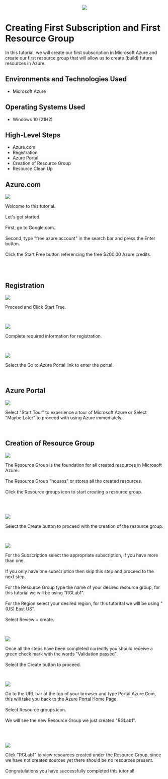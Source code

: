 <p align="center">
<img src="https://i.imgur.com/T4EG5rh.png">
</p>

<h1>Creating First Subscription and First Resource Group </h1> 
In this tutorial, we will create our first subscription in Microsoft Azure and create our first resource group that will allow us to create (build) future resources in Azure.<br />


<h2>Environments and Technologies Used</h2>

- Microsoft Azure

<h2>Operating Systems Used </h2>

- Windows 10 (21H2)
  
<h2>High-Level Steps</h2>

- Azure.com
- Registration
- Azure Portal
- Creation of Resource Group
- Resource Clean Up

<h2>Azure.com </h2>

<p>
<img src="https://i.imgur.com/zRovdX8.png"/>
</p>
<p>
Welcome to this tutorial. <br /> <br />
Let's get started. <br /> <br />
First, go to Google.com. <br /> <br />
Second, type "free azure account" in the search bar and press the Enter button. <br /> <br />
Click the Start Free button referencing the free $200.00 Azure credits.<br /> <br />
</p>
<br />

<h2>Registration </h2>
<p>
<img src="https://i.imgur.com/2hasJG7.png"/>
</p>
<p>
Proceed and Click Start Free.
</p>
<br />

<p>
<img src="https://i.imgur.com/cbEVtUx.png"/>
</p>
<p>
Complete required information for registration.
</p>
<br />

<p>
<img src="https://i.imgur.com/SkcykmY.png"/>
</p>
<p>
Select the Go to Azure Portal link to enter the portal.
</p>
<br />

<h2>Azure Portal </h2>

<p>
<img src="https://i.imgur.com/rr6bdLO.png"/>
</p>
<p>
Select "Start Tour" to experience a tour of Microsoft Azure or Select "Maybe Later" to proceed with using Azure immediately.
</p>
<br />

<h2>Creation of Resource Group</h2>
<p>
<img src="https://i.imgur.com/amn761s.png"/>
</p>
<p>
The Resource Group is the foundation for all created resources in Microsoft Azure. <br /> <br />
The Resource Group "houses" or stores all the created resources.<br /> <br />
Click the Resource groups icon to start creating a resource group. <br /> <br />
</p>
<br />

<p>
<img src="https://i.imgur.com/ceDMdvT.png"/>
</p>
<p>
Select the Create button to proceed with the creation of the resource group.
</p>
<br />

<p>
<img src="https://i.imgur.com/QbfSQrF.png"/>
</p>
<p>
For the Subscription select the appropriate subscription, if you have more than one. <br /> <br />
If you only have one subscription then skip this step and proceed to the next step. <br /> <br />
For the Resource Group type the name of your desired resource group, for this tutorial we will be using "RGLab1". <br /> <br />
For the Region select your desired region, for this tutorital we will be using "(US) East US".  <br /> <br />
Select Review + create.  
</p>
<br />

<p>
<img src="https://i.imgur.com/69Q02U1.png"/>
</p>
<p>
Once all the steps have been completed correctly you should receive a green check mark with the words "Validation passed". <br /> <br />
Select the Create button to proceed.

</p>
<br />

<p>
<img src="https://i.imgur.com/MuIfbYo.png"/>
</p>
<p>
Go to the URL bar at the top of your browser and type Portal.Azure.Com, this will take you back to the Azure Portal Home Page. <br /> <br />
Select Resource groups icon. <br /> <br />
We will see the new Resource Group we just created "RGLab1". <br /> <br />
</p>
<br />

<p>
<img src="https://i.imgur.com/tH9WrgT.png"/>
</p>
<p>
Click "RGLab1" to view resources created under the Resource Group, since we have not created sources yet there should be no resources present. <br /> <br />
Congratulations you have successfully completed this tutorial! <br /> <br />
</p>
<br />


